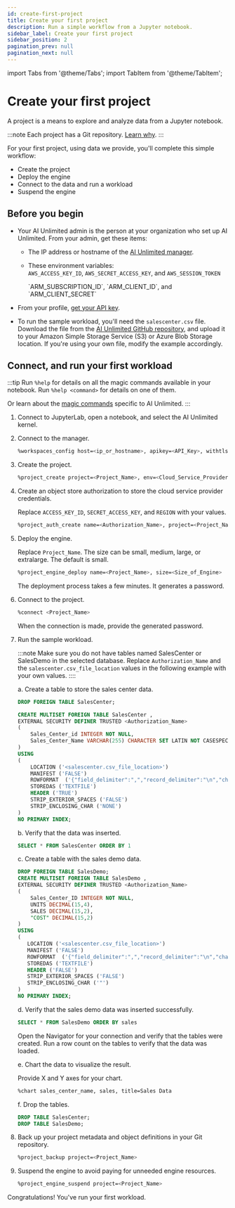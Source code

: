 ```yaml
---
id: create-first-project
title: Create your first project
description: Run a simple workflow from a Jupyter notebook.
sidebar_label: Create your first project
sidebar_position: 2
pagination_prev: null
pagination_next: null
---
```


import Tabs from '@theme/Tabs';
import TabItem from '@theme/TabItem';

# Create your first project

A project is a means to explore and analyze data from a Jupyter notebook. 

:::note
Each project has a Git repository. [Learn why](/docs/glossary.md#project-repository).
:::

For your first project, using data we provide, you'll complete this simple workflow:

- Create the project
- Deploy the engine
- Connect to the data and run a workload
- Suspend the engine


## Before you begin

- Your AI Unlimited admin is the person at your organization who set up AI Unlimited. From your admin, get these items:

  - The IP address or  hostname of the [AI Unlimited manager](/docs/glossary.md#ai-unlimited-manager).

  - These environment variables:   
    <Tabs>
    <TabItem value="aws" label="AWS" default>
    `AWS_ACCESS_KEY_ID`, `AWS_SECRET_ACCESS_KEY`, and `AWS_SESSION_TOKEN`

    </TabItem>
    <TabItem value="azure" label="Azure">
    `ARM_SUBSCRIPTION_ID`, `ARM_CLIENT_ID`, and `ARM_CLIENT_SECRET`

    </TabItem>
    </Tabs> 

- From your profile, [get your API key](/docs/explore-and-analyze-data/get-api-key.md).

- To run the sample workload, you'll need the `salescenter.csv` file. Download the file from the [AI Unlimited GitHub repository](https://github.com/Teradata/ai-unlimited/tree/develop/examples/GetStarted/data), and upload it to your Amazon Simple Storage Service (S3) or Azure Blob Storage location. If you're using your own file, modify the example accordingly.


## Connect, and run your first workload

:::tip
Run `%help` for details on all the magic commands available in your notebook. Run `%help <command>` for details on one of them. 

Or learn about the [magic commands](/docs/explore-and-analyze-data/magic-commands.md) specific to AI Unlimited. 
:::

1. Connect to JupyterLab, open a notebook, and select the AI Unlimited kernel.

2. Connect to the manager.
    ```bash
    %workspaces_config host=<ip_or_hostname>, apikey=<API_Key>, withtls=T 	
    ```

3. Create the project.
    ```bash
    %project_create project=<Project_Name>, env=<Cloud_Service_Provider>
    ```
		
4. Create an object store authorization to store the cloud service provider credentials. 

    Replace `ACCESS_KEY_ID`, `SECRET_ACCESS_KEY`, and `REGION` with your values.

    ```bash
    %project_auth_create name=<Authorization_Name>, project=<Project_Name>, key=<ACCESS_KEY_ID>, secret=<SECRET_ACCESS_KEY>, region=<REGION>
    ```

5. Deploy the engine.

    Replace `Project_Name`. The size can be small, medium, large, or extralarge. The default is small.
    ```bash
    %project_engine_deploy name=<Project_Name>, size=<Size_of_Engine>
    ```
    The deployment process takes a few minutes. It generates a password.

6. Connect to the project.
    ```bash
    %connect <Project_Name>
    ```
    When the connection is made, provide the generated password.

7. Run the sample workload.

    :::note
    Make sure you do not have tables named SalesCenter or SalesDemo in the selected database. Replace `Authorization_Name` and the `salescenter.csv_file_location` values in the following example with your own values.
    ::::

    a. Create a table to store the sales center data. 
    ```sql
    DROP FOREIGN TABLE SalesCenter;

    CREATE MULTISET FOREIGN TABLE SalesCenter ,
    EXTERNAL SECURITY DEFINER TRUSTED <Authorization_Name>
    (
        Sales_Center_id INTEGER NOT NULL,
        Sales_Center_Name VARCHAR(255) CHARACTER SET LATIN NOT CASESPECIFIC
    )
    USING
    (
        LOCATION ('<salescenter.csv_file_location>')
        MANIFEST ('FALSE')
        ROWFORMAT  ('{"field_delimiter":",","record_delimiter":"\n","character_set":"LATIN"}')
        STOREDAS ('TEXTFILE')
        HEADER ('TRUE')
        STRIP_EXTERIOR_SPACES ('FALSE')
        STRIP_ENCLOSING_CHAR ('NONE')
    )
    NO PRIMARY INDEX;

    ```
     b. Verify that the data was inserted.
    ```sql
    SELECT * FROM SalesCenter ORDER BY 1
    ```
    c. Create a table with the sales demo data.
    ```sql
    DROP FOREIGN TABLE SalesDemo;
    CREATE MULTISET FOREIGN TABLE SalesDemo ,
    EXTERNAL SECURITY DEFINER TRUSTED <Authorization_Name>
    (
        Sales_Center_ID INTEGER NOT NULL,
        UNITS DECIMAL(15,4),
        SALES DECIMAL(15,2),
        "COST" DECIMAL(15,2)
    )
   USING
   (
       LOCATION ('<salescenter.csv_file_location>')
       MANIFEST ('FALSE')
       ROWFORMAT  ('{"field_delimiter":",","record_delimiter":"\n","character_set":"LATIN"}')
       STOREDAS ('TEXTFILE')
       HEADER ('FALSE')
       STRIP_EXTERIOR_SPACES ('FALSE')
       STRIP_ENCLOSING_CHAR ('"')
   )
   NO PRIMARY INDEX;
    ```
	d. Verify that the sales demo data was inserted successfully.
	
    ```sql
    SELECT * FROM SalesDemo ORDER BY sales
    ```
    Open the Navigator for your connection and verify that the tables were created. Run a row count on the tables to verify that the data was loaded.
	
	e. Chart the data to visualize the result.
	
    Provide X and Y axes for your chart.
	
    ```bash
    %chart sales_center_name, sales, title=Sales Data
    ```
    f.	Drop the tables.
    ```sql
    DROP TABLE SalesCenter;
    DROP TABLE SalesDemo;
    ```
	
8. Back up your project metadata and object definitions in your Git repository.
	```bash
	%project_backup project=<Project_Name>
	```

9. Suspend the engine to avoid paying for unneeded engine resources.
    ```bash
    %project_engine_suspend project=<Project_Name>
    ```

Congratulations! You've run your first workload.